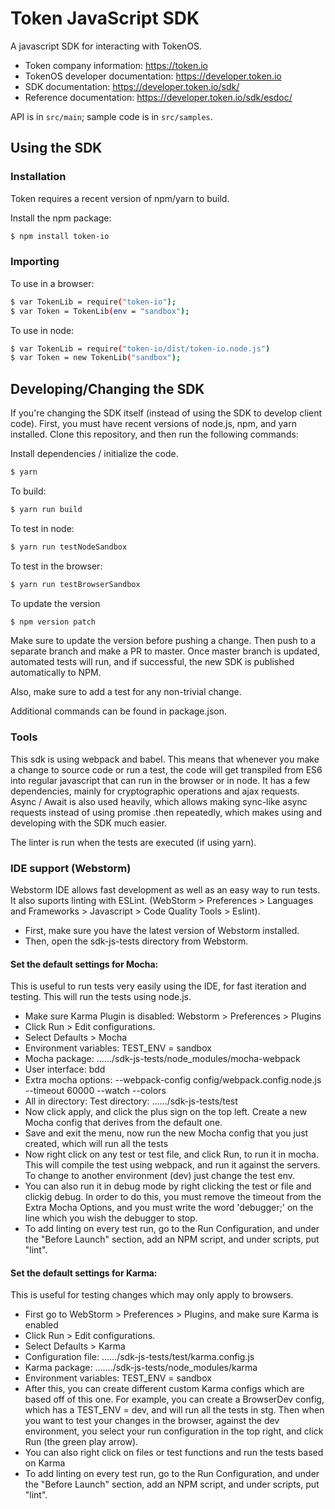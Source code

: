 # Token JavaScript SDK

A javascript SDK for interacting with TokenOS.

* Token company information: https://token.io
* TokenOS developer documentation: https://developer.token.io
* SDK documentation: https://developer.token.io/sdk/
* Reference documentation: https://developer.token.io/sdk/esdoc/

API is in `src/main`; sample code is in `src/samples`.

## Using the SDK
### Installation

Token requires a recent version of npm/yarn to build.

Install the npm package:

```sh
$ npm install token-io
```

### Importing
To use in a browser:

```sh
$ var TokenLib = require("token-io");
$ var Token = TokenLib(env = "sandbox");
```

To use in node:

```sh
$ var TokenLib = require("token-io/dist/token-io.node.js")
$ var Token = new TokenLib("sandbox");
```

## Developing/Changing the SDK

If you're changing the SDK itself (instead of using the SDK to develop client code). First, you
must have recent versions of node.js, npm, and yarn installed. Clone this repository, and then
run the following commands:

Install dependencies / initialize the code.
```sh
$ yarn
```

To build:
```sh
$ yarn run build
```
To test in node:
```sh
$ yarn run testNodeSandbox
```

To test in the browser:
```sh
$ yarn run testBrowserSandbox
```

To update the version
```sh
$ npm version patch
```

Make sure to update the version before pushing a change. Then push to a separate branch and make
a PR to master. Once master branch is updated, automated tests will run, and if successful, the
new SDK is published automatically to NPM.

Also, make sure to add a test for any non-trivial change.

Additional commands can be found in package.json.

### Tools

This sdk is using webpack and babel. This means that whenever you make a change to source code
or run a test, the code will get transpiled from ES6 into regular javascript that can run
in the browser or in node. It has a few dependencies, mainly for cryptographic operations 
and ajax requests. Async / Await is also used heavily, which allows making sync-like async requests
instead of using promise .then repeatedly, which makes using and developing with the SDK much 
easier.

The linter is run when the tests are executed (if using yarn). 

### IDE support (Webstorm)

Webstorm IDE allows fast development as well as an easy way to run tests. It also suports linting
with ESLint. (WebStorm > Preferences > Languages and Frameworks > Javascript > Code Quality Tools > Eslint).

* First, make sure you have the latest version of Webstorm installed. 
* Then, open the sdk-js-tests directory from Webstorm.


#### Set the default settings for Mocha:
This is useful to run tests very easily using the IDE, for fast iteration and testing.
This will run the tests using node.js.

* Make sure Karma Plugin is disabled: Webstorm > Preferences > Plugins
* Click Run > Edit configurations.
* Select Defaults > Mocha
* Environment variables: TEST_ENV = sandbox
* Mocha package: ....../sdk-js-tests/node_modules/mocha-webpack
* User interface: bdd
* Extra mocha options: --webpack-config config/webpack.config.node.js --timeout 60000 --watch --colors
* All in directory:  Test directory: ....../sdk-js-tests/test
* Now click apply, and click the plus sign on the top left. Create a new Mocha config that derives
from the default one.
* Save and exit the menu, now run the new Mocha config that you just created, which will 
run all the tests
* Now right click on any test or test file, and click Run, to run it in mocha. 
This will compile the test using webpack, and run it against the servers. 
To change to another environment (dev) just change the test env.
* You can also run it in debug mode by right clicking the test or file and clickig debug. In 
order to do this, you must remove the timeout from the Extra Mocha Options, and you must 
write the word 'debugger;' on the line which you wish the debugger to stop.
* To add linting on every test run, go to the Run Configuration, and under the "Before Launch"
section, add an NPM script, and under scripts, put "lint".

#### Set the default settings for Karma:
This is useful for testing changes which may only apply to browsers. 

* First go to WebStorm > Preferences > Plugins, and make sure Karma is enabled
* Click Run > Edit configurations.
* Select Defaults > Karma
* Configuration file: ....../sdk-js-tests/test/karma.config.js
* Karma package: ......./sdk-js-tests/node_modules/karma 
* Environment variables: TEST_ENV = sandbox
* After this, you can create different custom Karma configs which are based off of this one. For 
example, you can create a BrowserDev config, which has a TEST_ENV = dev, and will run all the
tests in stg. Then when you want to test your changes in the browser, against the dev environment,
you select your run configuration in the top right, and click Run (the green play arrow).
* You can also right click on files or test functions and run the tests based on Karma
* To add linting on every test run, go to the Run Configuration, and under the "Before Launch"
section, add an NPM script, and under scripts, put "lint".

